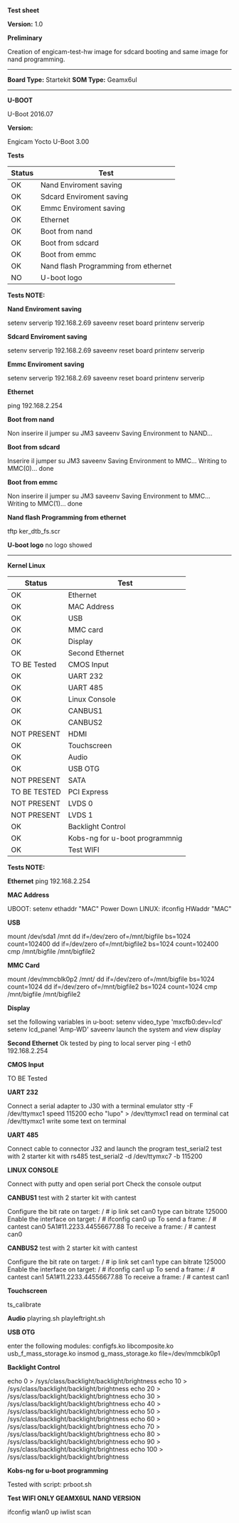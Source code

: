**Test sheet**

**Version:** 1.0


**Preliminary**

Creation of engicam-test-hw image for sdcard booting and same image for nand programming.

--------------------------------------------------------------------------------------------------------

**Board Type:** Startekit
**SOM Type:**  Geamx6ul

--------------------------------------------------------------------------------------------------------

**U-BOOT**

U-Boot 2016.07

**Version:**

Engicam Yocto U-Boot 3.00

**Tests**

| Status  |  Test |
|---------|-------|
| OK |Nand Enviroment saving   |
| OK |Sdcard  Enviroment saving |
| OK |Emmc  Enviroment saving |
| OK |Ethernet  |
| OK |Boot from nand   |
| OK |Boot from sdcard  |
| OK |Boot from emmc  |
| OK |Nand flash Programming from ethernet   |
| NO |U-boot logo   |


**Tests NOTE:**

**Nand Enviroment saving**

setenv serverip 192.168.2.69
saveenv
reset board
printenv  serverip

**Sdcard  Enviroment saving**

setenv serverip 192.168.2.69
saveenv
reset board
printenv  serverip

**Emmc  Enviroment saving**

setenv serverip 192.168.2.69
saveenv
reset board
printenv  serverip

**Ethernet**

ping 192.168.2.254

**Boot from nand**

Non inserire il jumper su JM3
saveenv
Saving Environment to NAND...

**Boot from sdcard**

Inserire il jumper su JM3
saveenv
Saving Environment to MMC...
Writing to MMC(0)... done

**Boot from emmc**

Non inserire il jumper su JM3
saveenv
Saving Environment to MMC...
Writing to MMC(1)... done

**Nand flash Programming from ethernet**

tftp ker_dtb_fs.scr

**U-boot logo**
no logo showed

--------------------------------------------------------------------------------------------------------
**Kernel Linux**

| Status  |  Test |
|---------|-------|
| OK |Ethernet|
| OK |MAC Address|
| OK |USB|
| OK |MMC card|
| OK |Display|
| OK |Second Ethernet|
| TO BE Tested|CMOS Input|
| OK |UART 232|
| OK |UART 485|
| OK |Linux Console|
| OK |CANBUS1|
| OK |CANBUS2|
| NOT PRESENT|HDMI|
| OK |Touchscreen|
| OK |Audio|
| OK |USB  OTG|
| NOT PRESENT |SATA|
| TO BE TESTED |PCI Express|
| NOT PRESENT |LVDS 0|
| NOT PRESENT |LVDS 1|
| OK |Backlight Control|
| OK |Kobs-ng for u-boot programmnig|
| OK |Test WIFI|

**Tests NOTE:**

**Ethernet**
ping 192.168.2.254

**MAC Address**

UBOOT: setenv ethaddr "MAC"
Power Down
LINUX: ifconfig
HWaddr "MAC"

**USB**

mount /dev/sda1 /mnt
dd if=/dev/zero of=/mnt/bigfile bs=1024 count=102400
dd if=/dev/zero of=/mnt/bigfile2 bs=1024 count=102400
cmp /mnt/bigfile /mnt/bigfile2

**MMC Card**

mount /dev/mmcblk0p2 /mnt/
dd if=/dev/zero of=/mnt/bigfile bs=1024 count=1024
dd if=/dev/zero of=/mnt/bigfile2 bs=1024 count=1024
cmp /mnt/bigfile /mnt/bigfile2

**Display**

set the following variables in u-boot:
setenv video_type 'mxcfb0:dev=lcd'
setenv lcd_panel 'Amp-WD'
saveenv
launch the system and view display

**Second Ethernet**
Ok tested by ping to local server
ping -I eth0 192.168.2.254

**CMOS Input**

TO BE Tested

**UART 232**

Connect a serial adapter to J30 with a terminal emulator
stty -F /dev/ttymxc1 speed 115200
echo "lupo" > /dev/ttymxc1
read on terminal
cat /dev/ttymxc1
write some text on terminal

**UART 485**

Connect cable to connector J32 and launch the program test_serial2
test with 2 starter kit with rs485
test_serial2 -d /dev/ttymxc7 -b 115200

**LINUX CONSOLE**

Connect with putty and open serial port
Check the console output

**CANBUS1**
test with 2 starter kit with cantest

Configure the bit rate on target:
/ # ip link set can0 type can bitrate 125000
 Enable the interface on target:
/ # ifconfig can0 up
 To send a frame:
/ # cantest can0 5A1#11.2233.44556677.88
 To receive a frame:
/ # cantest can0

**CANBUS2**
test with 2 starter kit with cantest

 Configure the bit rate on target:
/ # ip link set can1 type can bitrate 125000
 Enable the interface on target:
/ # ifconfig can1 up
 To send a frame:
/ # cantest can1 5A1#11.2233.44556677.88
 To receive a frame:
/ # cantest can1

**Touchscreen**

ts_calibrate

**Audio**
playring.sh
playleftright.sh

**USB OTG**

enter the following modules:
configfs.ko
libcomposite.ko
usb_f_mass_storage.ko
insmod g_mass_storage.ko file=/dev/mmcblk0p1

**Backlight Control**

echo 0 > /sys/class/backlight/backlight/brightness
echo 10 > /sys/class/backlight/backlight/brightness
echo 20 > /sys/class/backlight/backlight/brightness
echo 30 > /sys/class/backlight/backlight/brightness
echo 40 > /sys/class/backlight/backlight/brightness
echo 50 > /sys/class/backlight/backlight/brightness
echo 60 > /sys/class/backlight/backlight/brightness
echo 70 > /sys/class/backlight/backlight/brightness
echo 80 > /sys/class/backlight/backlight/brightness
echo 90 > /sys/class/backlight/backlight/brightness
echo 100 > /sys/class/backlight/backlight/brightness


**Kobs-ng for u-boot programming**

Tested with script: prboot.sh

**Test WIFI ONLY GEAMX6UL NAND VERSION**

ifconfig wlan0 up
iwlist scan
